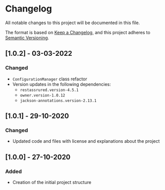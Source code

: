 # Changelog
All notable changes to this project will be documented in this file.

The format is based on [Keep a Changelog](https://keepachangelog.com/en/1.0.0/),
and this project adheres to [Semantic Versioning](https://semver.org/spec/v2.0.0.html).

## [1.0.2] - 03-03-2022

### Changed
- `ConfigurationManager` class refactor
- Version updates in the following dependencies:
  - `restassrured.version-4.5.1`
  - `owner.version-1.0.12`
  - `jackson-annotations.version-2.13.1`

## [1.0.1] - 29-10-2020

### Changed
- Updated code and files with license and explanations about the project

## [1.0.0] - 27-10-2020

### Added
- Creation of the initial project structure